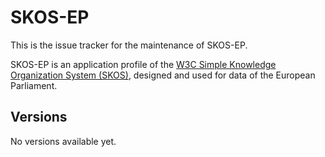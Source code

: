 # SKOS-EP

This is the issue tracker for the maintenance of SKOS-EP.

SKOS-EP is an application profile of the [W3C Simple Knowledge Organization System (SKOS)](https://www.w3.org/TR/skos-reference/), designed and used for data of the European Parliament.

## Versions

No versions available yet.
